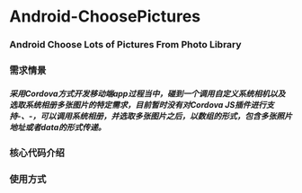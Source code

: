 # Android-ChoosePictures

### Android Choose Lots of Pictures From Photo Library

### 需求情景

##### 采用Cordova方式开发移动端app过程当中，碰到一个调用自定义系统相机以及选取系统相册多张图片的特定需求，目前暂时没有对Cordova JS插件进行支持-、-，可以调用系统相册，并选取多张图片之后，以数组的形式，包含多张照片地址或者data的形式传递。

### 核心代码介绍

##### 

### 使用方式

##### 

